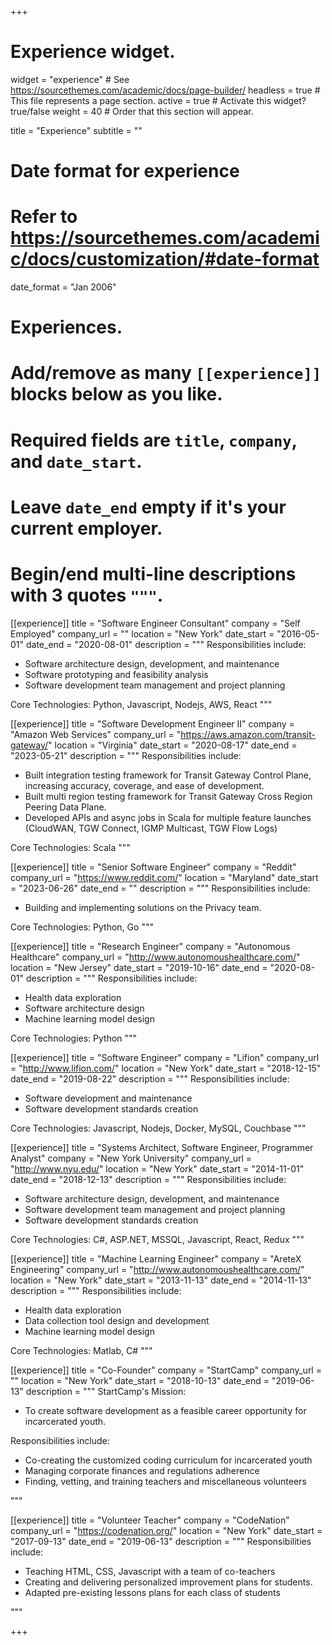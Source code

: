+++
# Experience widget.
widget = "experience"  # See https://sourcethemes.com/academic/docs/page-builder/
headless = true  # This file represents a page section.
active = true  # Activate this widget? true/false
weight = 40  # Order that this section will appear.

title = "Experience"
subtitle = ""

# Date format for experience
#   Refer to https://sourcethemes.com/academic/docs/customization/#date-format
date_format = "Jan 2006"

# Experiences.
#   Add/remove as many `[[experience]]` blocks below as you like.
#   Required fields are `title`, `company`, and `date_start`.
#   Leave `date_end` empty if it's your current employer.
#   Begin/end multi-line descriptions with 3 quotes `"""`.

[[experience]]
  title = "Software Engineer Consultant"
  company = "Self Employed"
  company_url = ""
  location = "New York"
  date_start = "2016-05-01"
  date_end = "2020-08-01"
  description = """
  Responsibilities include:
  
  * Software architecture design, development, and maintenance
  * Software prototyping and feasibility analysis
  * Software development team management and project planning

  Core Technologies: Python, Javascript, Nodejs, AWS, React
  """

[[experience]]
  title = "Software Development Engineer II"
  company = "Amazon Web Services"
  company_url = "https://aws.amazon.com/transit-gateway/"
  location = "Virginia"
  date_start = "2020-08-17"
  date_end = "2023-05-21"
  description = """
  Responsibilities include:

  * Built integration testing framework for Transit Gateway Control Plane, increasing accuracy, coverage, and ease of development. 
  * Built multi region testing framework for Transit Gateway Cross Region Peering Data Plane. 
  * Developed APIs and async jobs in Scala for multiple feature launches (CloudWAN, TGW Connect, IGMP Multicast, TGW Flow Logs)

  Core Technologies: Scala
  """

[[experience]]
  title = "Senior Software Engineer"
  company = "Reddit"
  company_url = "https://www.reddit.com/"
  location = "Maryland"
  date_start = "2023-06-26"
  date_end = ""
  description = """
  Responsibilities include:
  
  * Building and implementing solutions on the Privacy team.

  Core Technologies: Python, Go
  """

[[experience]]
  title = "Research Engineer"
  company = "Autonomous Healthcare"
  company_url = "http://www.autonomoushealthcare.com/"
  location = "New Jersey"
  date_start = "2019-10-16"
  date_end = "2020-08-01"
  description = """
  Responsibilities include:
  
  * Health data exploration
  * Software architecture design
  * Machine learning model design

  Core Technologies: Python
  """

[[experience]]
  title = "Software Engineer"
  company = "Lifion"
  company_url = "http://www.lifion.com/"
  location = "New York"
  date_start = "2018-12-15"
  date_end = "2019-08-22"
  description = """
  Responsibilities include:
  
  * Software development and maintenance
  * Software development standards creation

  Core Technologies: Javascript, Nodejs, Docker, MySQL, Couchbase
  """

[[experience]]
  title = "Systems Architect, Software Engineer, Programmer Analyst"
  company = "New York University"
  company_url = "http://www.nyu.edu/"
  location = "New York"
  date_start = "2014-11-01"
  date_end = "2018-12-13"
  description = """
  Responsibilities include:
  
  * Software architecture design, development, and maintenance
  * Software development team management and project planning
  * Software development standards creation
  
  Core Technologies: C#, ASP.NET, MSSQL, Javascript, React, Redux
  """

[[experience]]
  title = "Machine Learning Engineer"
  company = "AreteX Engineering"
  company_url = "http://www.autonomoushealthcare.com/"
  location = "New York"
  date_start = "2013-11-13"
  date_end = "2014-11-13"
  description = """
  Responsibilities include:
  
  * Health data exploration
  * Data collection tool design and development
  * Machine learning model design
  
  Core Technologies: Matlab, C#
  """

[[experience]]
  title = "Co-Founder"
  company = "StartCamp"
  company_url = ""
  location = "New York"
  date_start = "2018-10-13"
  date_end = "2019-06-13"
  description = """
  StartCamp's Mission: 
  * To create software development as a feasible career opportunity for incarcerated youth.

  Responsibilities include:
  
  * Co-creating the customized coding curriculum for incarcerated youth
  * Managing corporate finances and regulations adherence
  * Finding, vetting, and training teachers and miscellaneous volunteers
  
  """

[[experience]]
  title = "Volunteer Teacher"
  company = "CodeNation"
  company_url = "https://codenation.org/"
  location = "New York"
  date_start = "2017-09-13"
  date_end = "2019-06-13"
  description = """
  Responsibilities include:
  
  * Teaching HTML, CSS, Javascript with a team of co-teachers
  * Creating and delivering personalized improvement plans for students.
  * Adapted pre-existing lessons plans for each class of students
  
  """

+++
